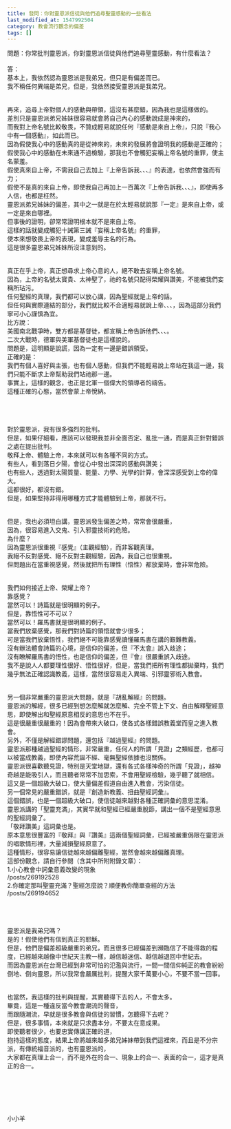 ```yaml
---
title: 發問：你對靈恩派信徒與他們追尋聖靈感動的一些看法
last_modified_at: 1547992504
category: 教會流行觀念的偏差
tags: []
---
```


問題：你常批判靈恩派，你對靈恩派信徒與他們追尋聖靈感動，有什麼看法？<!--more--><br><br>答：<br>基本上，我依然認為靈恩派是我弟兄，但只是有偏差而已。<br>我不稱任何異端是弟兄，但是，我依然接受靈恩派是我弟兄。<br><br><br>再來，追尋上帝對個人的感動與帶領，這沒有甚麼錯，因為我也是這樣做的。<br>差別只是靈恩派弟兄姊妹很容易就會將自己內心的感動說成是神來的，<br>而我對上帝名號比較敬畏，不贊成輕易就說任何『感動是來自上帝』，只說『我心中有一個感動』，如此而已。<br>因為假使我心中的感動真的是從神來的，未來的發展將會證明我的感動是正確的；<br>假使我心中的感動在未來通不過檢驗，那我也不會觸犯妄稱上帝名號的重罪，使主名蒙羞。<br>假使真來自上帝，不需我自己去加上『上帝告訴我、、、』的表達，也依然會強而有力；<br>假使不是真的來自上帝，即使我自己再加上一百萬次『上帝告訴我、、、』，即使再多人信，也都是枉然。<br>靈恩派弟兄姊妹的偏差，其中之一就是在於太輕易就說那『一定』是來自上帝，或一定是來自哪裡。<br>但事後的證明，卻常常證明根本就不是來自上帝。<br>這樣的話就變成觸犯十誡第三誡『妄稱上帝名號』的重罪，<br>使本來想敬畏上帝的表現，變成羞辱主名的行為。<br>這是很多靈恩弟兄姊妹所沒注意到的。<br><br> <br>真正在乎上帝，真正想尋求上帝心意的人，絕不敢去妄稱上帝名號。<br>因為，上帝的名號太寶貴、太神聖了，祂的名號只配得榮耀與讚美，不能被我們妄稱所玷污。<br>任何聖經的真理，我們都可以放心講，因為聖經就是上帝的話。<br>但任何與實際連結的部分，我們就比較不合適輕易就說上帝、、、，因為這部分我們寧可小心謹慎為宜。<br>比方說：<br>美國南北戰爭時，雙方都是基督徒，都宣稱上帝告訴他們、、、。<br>二次大戰時，德軍與美軍基督徒也是這樣說的。<br>問題是，這明顯是說謊，因為一定有一邊是錯誤領受。<br>正確的是：<br>我們有個人喜好與主張，也有個人感動，但我們不能輕易說上帝站在我這一邊，我們只能不斷求上帝幫助我們站祂那一邊。<br>事實上，這樣的觀念，也正是北軍一個偉大的領導者的禱告。<br>這種正確的心態，當然會蒙上帝悅納。<br><br><br><br> <br>對於靈恩派，我有很多強烈的批判。<br>但是，如果仔細看，應該可以發現我並非全面否定、亂批一通，而是真正針對錯誤之處在提出批判。<br>敬拜上帝、體驗上帝，本來就可以有各種不同的方式。<br>有些人，看到落日夕陽，會從心中發出深深的感動與讚美；<br>也有些人，透過對太陽質量、能量、力學、光學的計算，會深深感受到上帝的偉大。<br>這都很好，都沒有錯。<br>但是，如果堅持非得用哪種方式才能體驗到上帝，那就不行。<br><br> <br>但是，我也必須坦白講，靈恩派發生偏差之時，常常會很嚴重，<br>因為，很容易進入交鬼、引入邪靈技術的危險。<br>為什麼？<br>因為靈恩派很重視『感覺』（主觀經驗），而非客觀真理。<br>我絕不反對感覺、絕不反對主觀經驗，因為，我自己也很重視。<br>但問題出在當重視感覺，然後就把所有理性（悟性）都放棄時，會非常危險。<br><br> <br>我們如何接近上帝、榮耀上帝？<br>靠感覺？<br>當然可以！詩篇就是很明顯的例子。<br>但是，靠悟性可不可以？<br>當然可以！羅馬書就是很明顯的例子。<br>當我們放棄感覺，那我們對詩篇的領悟就會少很多；<br>可是當我們放棄悟性，我們絕不可能靠感覺讀懂羅馬書在講的艱難教義。<br>沒有辦法體會詩篇的心境，是信仰的偏差，但『不太會』誤入歧途；<br>沒有瞭解羅馬書的悟性，也是信仰的偏差，但『會』很嚴重誤入歧途。<br>我不是說人人都要理性很好、悟性很好，但是，當我們把所有理性都拋棄時，我們幾乎無法正確認識教義，這樣，當然很容易走入異端、引邪靈邪術入教會。<br><br><br>另一個非常嚴重的靈恩派大問題，就是『胡亂解經』的問題。<br>靈恩派的解經，很多已經到想怎麼解就怎麼解、完全不管上下文、自由解釋聖經意思，即使解出和聖經原意相反的意思也不在乎。<br>這是很嚴重很嚴重的！因為會帶來大破口，使各式各樣錯誤教義堂而皇之進入教會。<br>另外，不僅是解經錯謬問題，還包括『越過聖經』的問題。<br>靈恩派那種越過聖經的情形，非常嚴重，任何人的所謂「見證」之類經歷，也都可以被當成教義，即使內容荒誕不經、毫無聖經依據也沒關係。<br>靈恩派很喜歡聽見證，特別是天堂地獄，還有各式各樣神奇的所謂「見證」，越神奇越是能吸引人，而且聽者常常不加思索，不會用聖經檢驗，幾乎聽了就相信。<br>這又是一個超級大破口，使大量偏差假道自由進入教會，污染信徒。<br>另一個常見的嚴重錯誤，就是『創造新教義、扭曲聖經詞彙』。<br>這個錯誤，也是一個超級大破口，使信徒越來越對各種正確詞彙的意思混淆。<br>靈恩派講的「聖靈充滿」，其實早就和聖經已經嚴重脫節，講出一個不是聖經意思的聖經詞彙了。<br>「敬拜讚美」這詞彙也是。<br>原本意思很豐富的『敬拜』與『讚美』這兩個聖經詞彙，已經被嚴重侷限在靈恩派的唱歌情形裡，大量減損聖經原意了。<br>這種情形，很容易讓信徒越來越偏離聖經，當然會越來越偏離真理。<br>這部份觀念，請自行參閱（含其中所附附錄文章）：<br>1.小心教會中詞彙意義改變的現象<br>/posts/269192528<br>2.你確定那叫聖靈充滿？聖經怎麼說？順便教你簡單查經的方法 <br>/posts/269194652<br><br><br><br><br>靈恩派是我弟兄嗎？<br>是的！假使他們有信到真正的耶穌。<br>但是，他們是偏差超級嚴重的弟兄，而且很多已經偏差到瀕臨信了不能得救的程度，已經越來越像中世紀天主教一樣，越信越迷信、越信越退回中世紀去。<br>而因為靈恩派在台灣已經到非常可怕的氾濫與流行，一間一間信仰純正的教會紛紛倒地、倒向靈恩，所以我常會嚴厲批判，提醒大家千萬要小心，不要不當一回事。<br><br><br>也當然，我這樣的批判與提醒，其實聽得下去的人，不會太多。<br>畢竟，這是一種違反當今教會潮流的聲音，<br>而跟隨潮流，早就是很多教會與信徒的習慣，怎聽得下去呢？<br>但是，很多事情，本來就是只求盡本分，不要太在意成果。<br>即使聽者很少，也要忠實傳講正確的道，<br>抱持這樣的態度，結果上帝將越來越多弟兄姊妹帶到我們這裡來，而且是不分宗派，有傳統福音派的，也有靈恩派的，<br>大家都在真理上合一，而不是外在的合一、現象上的合一、表面的合一，這才是真正的合一。<br><br><br><br><br><br><br>小小羊<br>
